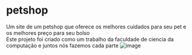 # petshop
Um site de um petshop que oferece os melhores cuidados para seu pet e os melhores preço para seu bolso <br>
Este projeto foi criado como um trabalho da faculdade de ciencia da computação e juntos nós fazemos cada parte 
![image](https://github.com/suassunasaulo/petshop/assets/100792438/45d37bb3-e565-42de-aa24-a0902912a41f)
